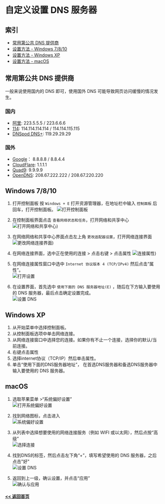 # 自定义设置 DNS 服务器

## 索引
- [常用第公共 DNS 提供商](#常用第公共-dns-提供商)
- [设置方法 - Windows 7/8/10](#windows-7810)
- [设置方法 - Windows XP](#windows-xp)
- [设置方法 - macOS](#macos)

## 常用第公共 DNS 提供商
一般来说使用国内的 DNS 即可，使用国外 DNS 可能导致网页访问缓慢的情况发生。

### 国内
- [阿里](http://www.alidns.com/): 223.5.5.5 / 223.6.6.6
- [114](https://www.114dns.com/): 114.114.114.114 / 114.114.115.115
- [DNSpod DNS+](https://www.dnspod.cn/Products/Public.DNS): 119.29.29.29  

### 国外
- [Google](https://developers.google.com/speed/public-dns/docs/using)： 8.8.8.8 / 8.8.4.4
- [CloudFlare](https://1.1.1.1/): 1.1.1.1
- [Quad9](https://www.quad9.net/): 9.9.9.9
- [OpenDNS](https://www.opendns.com/): 208.67.222.222 / 208.67.220.220

## Windows 7/8/10
1. 打开控制面板
按 `Windows + E` 打开资源管理器，在地址栏中输入 `控制面板` 后回车，打开控制面板。
![打开控制面板](/img/dns1.png)

2. 在控制面板界面点击 `查看网络状态和任务`，打开网络和共享中心  
![打开网络和共享中心](/img/dns2.png))  

3. 在网络网络和共享中心界面点击左上角 `更改适配器设置`，打开网络连接界面  
![更改网络连接界面](/img/dns3.png))

4. 在网络连接界面，选中正在使用的连接 > 点击右键 > 点击属性
![连接属性](/img/dns4.png))

5. 在网络连接属性窗口中选中 `Internet 协议版本 4 (TCP/IPv4)` 然后点击“属性”。  
![打开设置](/img/dns5.png)

6. 在设置界面，首先选中 `使用下面的 DNS 服务器地址(E)` ，随后在下方输入要使用的 DNS 服务器，最后点击确定设置完成。  
![设置 DNS](/img/dns6.png)

## Windows XP  
1. 从开始菜单中选择控制面板。  
2. 从控制面板选项中单击网络连接。  
3. 从网络连接窗口中选择您的连接。如果你有不止一个连接，选择你的默认/当前连接。  
4. 右键点击属性  
5. 选择internet协议（TCP/IP）然后单击属性。    
6. 单击“使用下面的DNS服务器地址”， 在首选DNS服务器和备选DNS服务器中输入要使用的 DNS 服务器。  

## macOS
1. 选取苹果菜单 >“系统偏好设置”    
![打开系统偏好设置](/img/dns7.png)

2. 找到网络图标，点击进入  
![系统偏好设置](/img/dns8.png)

3. 从列表中选择想要使用的网络连接服务（例如 WIFI 或以太网），然后点按“高级”  
![选择连接](/img/dns9.png)

4. 找到DNS的标签，然后点击左下角“+”，填写希望使用的 DNS 服务器，之后点击"好"  
![设置 DNS](/img/dns10.png)

5. 返回到上一级，确认设置，并点击“应用”  
![确认与应用](/img/dns11.png)


#### [<< 返回首页](https://shadowso.github.io/Shadowsocks/)
